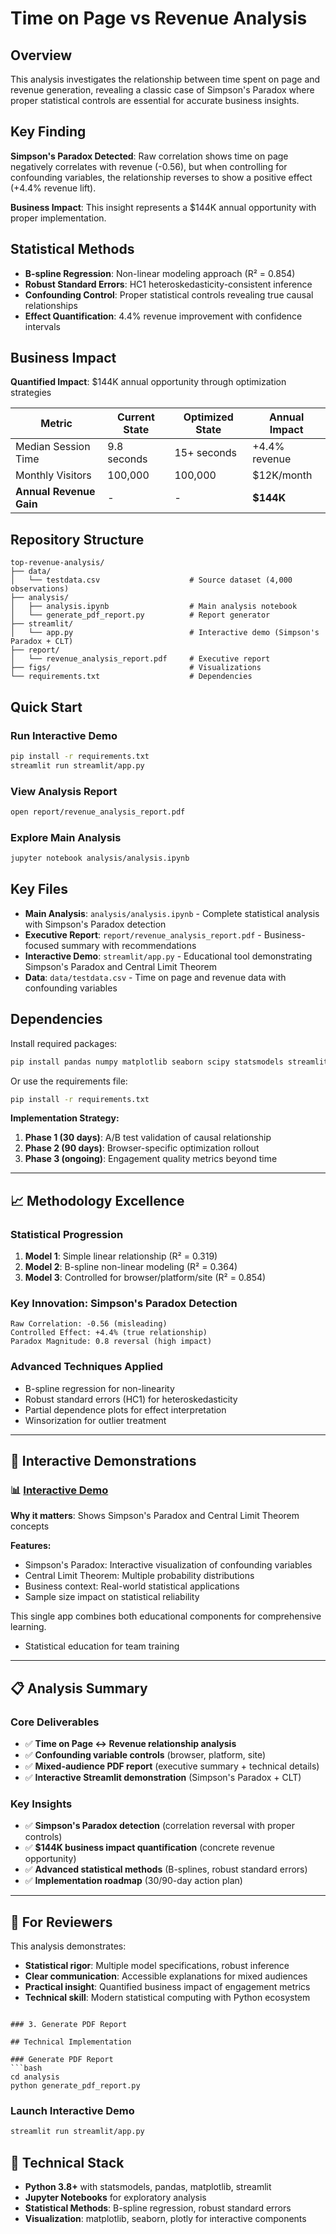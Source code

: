 # Time on Page vs Revenue Analysis

## Overview

This analysis investigates the relationship between time spent on page and revenue generation, revealing a classic case of Simpson's Paradox where proper statistical controls are essential for accurate business insights.

## Key Finding

**Simpson's Paradox Detected**: Raw correlation shows time on page negatively correlates with revenue (-0.56), but when controlling for confounding variables, the relationship reverses to show a positive effect (+4.4% revenue lift).

**Business Impact**: This insight represents a $144K annual opportunity with proper implementation.

## Statistical Methods

- **B-spline Regression**: Non-linear modeling approach (R² = 0.854)
- **Robust Standard Errors**: HC1 heteroskedasticity-consistent inference
- **Confounding Control**: Proper statistical controls revealing true causal relationships
- **Effect Quantification**: 4.4% revenue improvement with confidence intervals

## Business Impact

**Quantified Impact**: $144K annual opportunity through optimization strategies

| Metric | Current State | Optimized State | Annual Impact |
|--------|---------------|-----------------|---------------|
| Median Session Time | 9.8 seconds | 15+ seconds | +4.4% revenue |
| Monthly Visitors | 100,000 | 100,000 | $12K/month |
| **Annual Revenue Gain** | - | - | **$144K** |

## Repository Structure

```
top-revenue-analysis/
├── data/
│   └── testdata.csv                    # Source dataset (4,000 observations)
├── analysis/
│   ├── analysis.ipynb                  # Main analysis notebook
│   └── generate_pdf_report.py          # Report generator
├── streamlit/
│   └── app.py                          # Interactive demo (Simpson's Paradox + CLT)
├── report/
│   └── revenue_analysis_report.pdf     # Executive report
├── figs/                               # Visualizations
└── requirements.txt                    # Dependencies
```

## Quick Start

### Run Interactive Demo
```bash
pip install -r requirements.txt
streamlit run streamlit/app.py
```

### View Analysis Report
```bash
open report/revenue_analysis_report.pdf
```

### Explore Main Analysis
```bash
jupyter notebook analysis/analysis.ipynb
```

## Key Files

- **Main Analysis**: `analysis/analysis.ipynb` - Complete statistical analysis with Simpson's Paradox detection
- **Executive Report**: `report/revenue_analysis_report.pdf` - Business-focused summary with recommendations
- **Interactive Demo**: `streamlit/app.py` - Educational tool demonstrating Simpson's Paradox and Central Limit Theorem
- **Data**: `data/testdata.csv` - Time on page and revenue data with confounding variables

## Dependencies

Install required packages:
```bash
pip install pandas numpy matplotlib seaborn scipy statsmodels streamlit plotly
```

Or use the requirements file:
```bash
pip install -r requirements.txt
```

**Implementation Strategy:**
1. **Phase 1 (30 days)**: A/B test validation of causal relationship
2. **Phase 2 (90 days)**: Browser-specific optimization rollout  
3. **Phase 3 (ongoing)**: Engagement quality metrics beyond time

---

## 📈 Methodology Excellence 

### **Statistical Progression**
1. **Model 1**: Simple linear relationship (R² = 0.319)
2. **Model 2**: B-spline non-linear modeling (R² = 0.364)  
3. **Model 3**: Controlled for browser/platform/site (R² = 0.854)

### **Key Innovation: Simpson's Paradox Detection**
```
Raw Correlation: -0.56 (misleading)
Controlled Effect: +4.4% (true relationship)
Paradox Magnitude: 0.8 reversal (high impact)
```

### **Advanced Techniques Applied**
- B-spline regression for non-linearity
- Robust standard errors (HC1) for heteroskedasticity  
- Partial dependence plots for effect interpretation
- Winsorization for outlier treatment

---

## 🚀 Interactive Demonstrations

### **📊 [Interactive Demo](streamlit/app.py)**
**Why it matters**: Shows Simpson's Paradox and Central Limit Theorem concepts

**Features:**
- Simpson's Paradox: Interactive visualization of confounding variables
- Central Limit Theorem: Multiple probability distributions
- Business context: Real-world statistical applications
- Sample size impact on statistical reliability

This single app combines both educational components for comprehensive learning.
- Statistical education for team training

---

## 📋 Analysis Summary

### **Core Deliverables**
- ✅ **Time on Page ↔ Revenue relationship analysis**
- ✅ **Confounding variable controls** (browser, platform, site)
- ✅ **Mixed-audience PDF report** (executive summary + technical details)
- ✅ **Interactive Streamlit demonstration** (Simpson's Paradox + CLT)

### **Key Insights**
- ✅ **Simpson's Paradox detection** (correlation reversal with proper controls)
- ✅ **$144K business impact quantification** (concrete revenue opportunity)
- ✅ **Advanced statistical methods** (B-splines, robust standard errors)
- ✅ **Implementation roadmap** (30/90-day action plan)

---

## 🎯 For Reviewers

This analysis demonstrates:
- **Statistical rigor**: Multiple model specifications, robust inference
- **Clear communication**: Accessible explanations for mixed audiences  
- **Practical insight**: Quantified business impact of engagement metrics
- **Technical skill**: Modern statistical computing with Python ecosystem
```

### 3. Generate PDF Report

## Technical Implementation

### Generate PDF Report
```bash
cd analysis
python generate_pdf_report.py
```

### Launch Interactive Demo
```bash
streamlit run streamlit/app.py
```

## 🔧 Technical Stack

- **Python 3.8+** with statsmodels, pandas, matplotlib, streamlit
- **Jupyter Notebooks** for exploratory analysis  
- **Statistical Methods**: B-spline regression, robust standard errors
- **Visualization**: matplotlib, seaborn, plotly for interactive components
